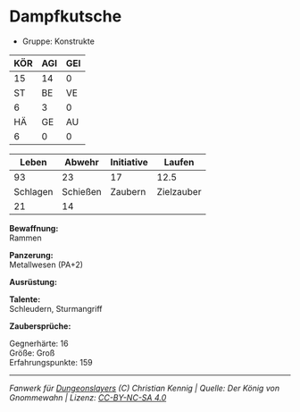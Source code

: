 # Dampfkutsche  
- Gruppe: Konstrukte  

| KÖR | AGI | GEI |  
| --- | --- | --- |  
| 15  | 14  | 0   |
| ST  | BE  | VE  |  
| 6   | 3   | 0   |
| HÄ  | GE  | AU  |  
| 6   | 0   | 0   |


| Leben    | Abwehr   | Initiative | Laufen     |
| -------- | -------- | ---------- | ---------- |
| 93       | 23       | 17         | 12.5       |
| Schlagen | Schießen | Zaubern    | Zielzauber |
| 21       | 14       |            |            |

**Bewaffnung:**  
Rammen

**Panzerung:**  
Metallwesen (PA+2)

**Ausrüstung:**  


**Talente:**  
Schleudern, Sturmangriff

**Zaubersprüche:**  


Gegnerhärte: 16  
Größe: Groß  
Erfahrungspunkte: 159  



___
*Fanwerk für [Dungeonslayers](https://www.dungeonslayers.net/) (C) Christian Kennig | Quelle: Der König von Gnommewahn | Lizenz: [CC-BY-NC-SA 4.0](https://creativecommons.org/licenses/by-nc-sa/4.0/deed.de)*